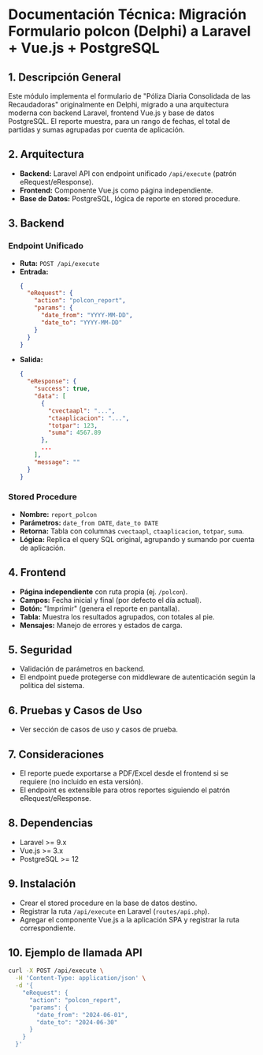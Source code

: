 # Documentación Técnica: Migración Formulario polcon (Delphi) a Laravel + Vue.js + PostgreSQL

## 1. Descripción General
Este módulo implementa el formulario de "Póliza Diaria Consolidada de las Recaudadoras" originalmente en Delphi, migrado a una arquitectura moderna con backend Laravel, frontend Vue.js y base de datos PostgreSQL. El reporte muestra, para un rango de fechas, el total de partidas y sumas agrupadas por cuenta de aplicación.

## 2. Arquitectura
- **Backend:** Laravel API con endpoint unificado `/api/execute` (patrón eRequest/eResponse).
- **Frontend:** Componente Vue.js como página independiente.
- **Base de Datos:** PostgreSQL, lógica de reporte en stored procedure.

## 3. Backend
### Endpoint Unificado
- **Ruta:** `POST /api/execute`
- **Entrada:**
  ```json
  {
    "eRequest": {
      "action": "polcon_report",
      "params": {
        "date_from": "YYYY-MM-DD",
        "date_to": "YYYY-MM-DD"
      }
    }
  }
  ```
- **Salida:**
  ```json
  {
    "eResponse": {
      "success": true,
      "data": [
        {
          "cvectaapl": "...",
          "ctaaplicacion": "...",
          "totpar": 123,
          "suma": 4567.89
        },
        ...
      ],
      "message": ""
    }
  }
  ```

### Stored Procedure
- **Nombre:** `report_polcon`
- **Parámetros:** `date_from DATE`, `date_to DATE`
- **Retorna:** Tabla con columnas `cvectaapl`, `ctaaplicacion`, `totpar`, `suma`.
- **Lógica:** Replica el query SQL original, agrupando y sumando por cuenta de aplicación.

## 4. Frontend
- **Página independiente** con ruta propia (ej. `/polcon`).
- **Campos:** Fecha inicial y final (por defecto el día actual).
- **Botón:** "Imprimir" (genera el reporte en pantalla).
- **Tabla:** Muestra los resultados agrupados, con totales al pie.
- **Mensajes:** Manejo de errores y estados de carga.

## 5. Seguridad
- Validación de parámetros en backend.
- El endpoint puede protegerse con middleware de autenticación según la política del sistema.

## 6. Pruebas y Casos de Uso
- Ver sección de casos de uso y casos de prueba.

## 7. Consideraciones
- El reporte puede exportarse a PDF/Excel desde el frontend si se requiere (no incluido en esta versión).
- El endpoint es extensible para otros reportes siguiendo el patrón eRequest/eResponse.

## 8. Dependencias
- Laravel >= 9.x
- Vue.js >= 3.x
- PostgreSQL >= 12

## 9. Instalación
- Crear el stored procedure en la base de datos destino.
- Registrar la ruta `/api/execute` en Laravel (`routes/api.php`).
- Agregar el componente Vue.js a la aplicación SPA y registrar la ruta correspondiente.

## 10. Ejemplo de llamada API
```bash
curl -X POST /api/execute \
  -H 'Content-Type: application/json' \
  -d '{
    "eRequest": {
      "action": "polcon_report",
      "params": {
        "date_from": "2024-06-01",
        "date_to": "2024-06-30"
      }
    }
  }'
```
